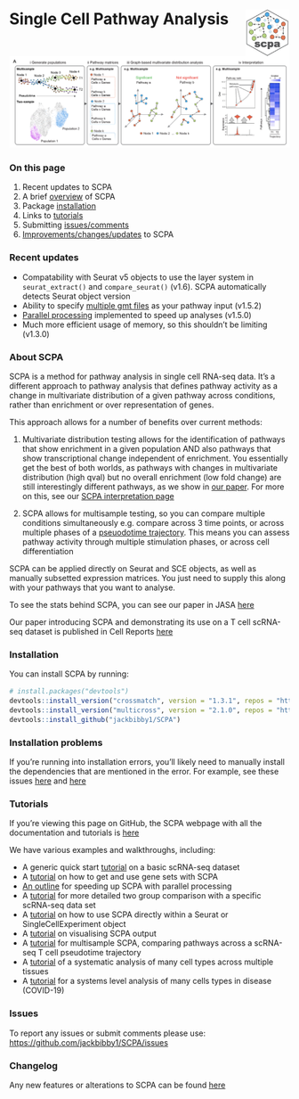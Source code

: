 
<!-- README.md is generated from README.Rmd. Please edit that file -->
<!-- badges: start -->
<!-- badges: end -->

# Single Cell Pathway Analysis <img src="man/figures/logo.png" align="right" width=80px/>

![](man/figures/scpa_outline.png)

### On this page

1.  Recent updates to SCPA
2.  A brief [overview](https://jackbibby1.github.io/SCPA/#about-scpa) of
    SCPA
3.  Package
    [installation](https://jackbibby1.github.io/SCPA/#installation)
4.  Links to [tutorials](https://jackbibby1.github.io/SCPA/#tutorials)
5.  Submitting
    [issues/comments](https://jackbibby1.github.io/SCPA/#issues)
6.  [Improvements/changes/updates](https://jackbibby1.github.io/SCPA/news/index.html)
    to SCPA

### Recent updates

- Compatability with Seurat v5 objects to use the layer system in
  `seurat_extract()` and `compare_seurat()` (v1.6). SCPA automatically
  detects Seurat object version
- Ability to specify [multiple gmt
  files](https://jackbibby1.github.io/SCPA/articles/using_gene_sets.html#using-a-gmt-file)
  as your pathway input (v1.5.2)
- [Parallel
  processing](https://jackbibby1.github.io/SCPA/articles/parallel_implementation.html)
  implemented to speed up analyses (v1.5.0)
- Much more efficient usage of memory, so this shouldn’t be limiting
  (v1.3.0)

### About SCPA

SCPA is a method for pathway analysis in single cell RNA-seq data. It’s
a different approach to pathway analysis that defines pathway activity
as a change in multivariate distribution of a given pathway across
conditions, rather than enrichment or over representation of genes.

This approach allows for a number of benefits over current methods:

1.  Multivariate distribution testing allows for the identification of
    pathways that show enrichment in a given population AND also
    pathways that show transcriptional change independent of enrichment.
    You essentially get the best of both worlds, as pathways with
    changes in multivariate distribution (high qval) but no overall
    enrichment (low fold change) are still interestingly different
    pathways, as we show in [our
    paper](https://www.cell.com/cell-reports/fulltext/S2211-1247(22)01571-6).
    For more on this, see our [SCPA interpretation
    page](https://jackbibby1.github.io/SCPA/articles/interpreting_scpa_output.html)

2.  SCPA allows for multisample testing, so you can compare multiple
    conditions simultaneously e.g. compare across 3 time points, or
    across multiple phases of a [pseuodotime
    trajectory](https://jackbibby1.github.io/SCPA/articles/pseudotime.html).
    This means you can assess pathway activity through multiple
    stimulation phases, or across cell differentiation

SCPA can be applied directly on Seurat and SCE objects, as well as
manually subsetted expression matrices. You just need to supply this
along with your pathways that you want to analyse.

To see the stats behind SCPA, you can see our paper in JASA
[here](https://www.tandfonline.com/doi/full/10.1080/01621459.2020.1791131)

Our paper introducing SCPA and demonstrating its use on a T cell
scRNA-seq dataset is published in Cell Reports
[here](https://www.cell.com/cell-reports/fulltext/S2211-1247(22)01571-6)

### Installation

You can install SCPA by running:

``` r
# install.packages("devtools")
devtools::install_version("crossmatch", version = "1.3.1", repos = "http://cran.us.r-project.org")
devtools::install_version("multicross", version = "2.1.0", repos = "http://cran.us.r-project.org")
devtools::install_github("jackbibby1/SCPA")
```

### Installation problems

If you’re running into installation errors, you’ll likely need to
manually install the dependencies that are mentioned in the error. For
example, see these issues
[here](https://github.com/jackbibby1/SCPA/issues/54) and
[here](https://github.com/jackbibby1/SCPA/issues/56)

### Tutorials

If you’re viewing this page on GitHub, the SCPA webpage with all the
documentation and tutorials is
[here](https://jackbibby1.github.io/SCPA/)

We have various examples and walkthroughs, including:

- A generic quick start
  [tutorial](https://jackbibby1.github.io/SCPA/articles/quick_start.html)
  on a basic scRNA-seq dataset
- A
  [tutorial](https://jackbibby1.github.io/SCPA/articles/using_gene_sets.html)
  on how to get and use gene sets with SCPA
- [An
  outline](https://jackbibby1.github.io/SCPA/articles/parallel_implementation.html)
  for speeding up SCPA with parallel processing
- A
  [tutorial](https://jackbibby1.github.io/SCPA/articles/comparing_two_populations.html)
  for more detailed two group comparison with a specific scRNA-seq data
  set
- A
  [tutorial](https://jackbibby1.github.io/SCPA/articles/seurat_comparison.html)
  on how to use SCPA directly within a Seurat or SingleCellExperiment
  object
- A
  [tutorial](https://jackbibby1.github.io/SCPA/articles/visualisation.html)
  on visualising SCPA output
- A
  [tutorial](https://jackbibby1.github.io/SCPA/articles/pseudotime.html)
  for multisample SCPA, comparing pathways across a scRNA-seq T cell
  pseudotime trajectory
- A
  [tutorial](https://jackbibby1.github.io/SCPA/articles/systematic_tissue_comparison.html)
  of a systematic analysis of many cell types across multiple tissues
- A
  [tutorial](https://jackbibby1.github.io/SCPA/articles/disease_comparison.html)
  for a systems level analysis of many cells types in disease (COVID-19)

### Issues

To report any issues or submit comments please use:
<https://github.com/jackbibby1/SCPA/issues>

### Changelog

Any new features or alterations to SCPA can be found
[here](https://jackbibby1.github.io/SCPA/news/index.html)
